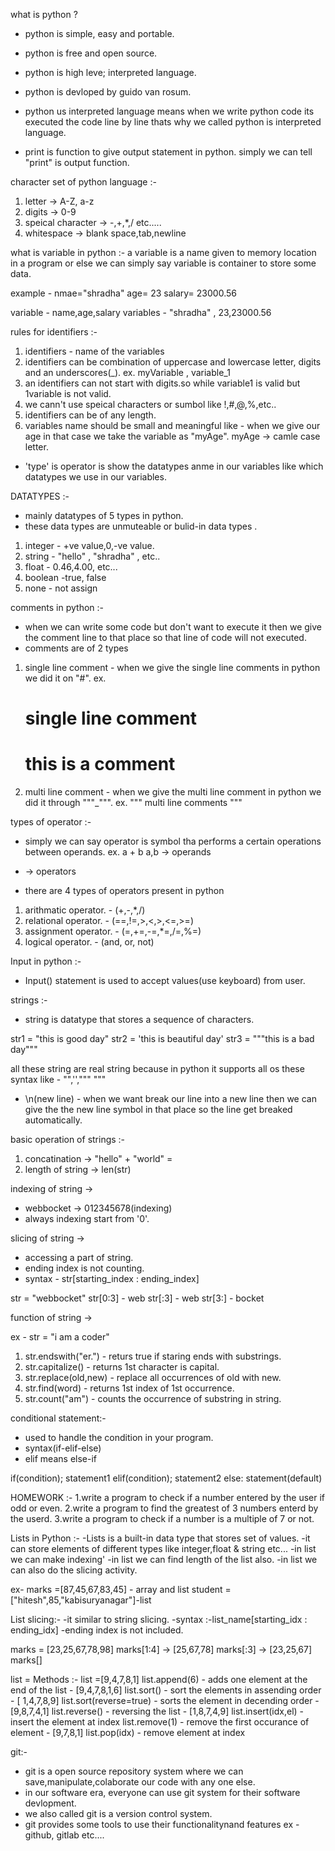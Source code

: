what is python ?

- python is simple, easy and portable.
- python is free and open source.
- python is high leve; interpreted language.
- python is devloped by guido van rosum.


- python us interpreted language means when we write python code its executed the code line by line thats why we called python is interpreted language.

- print is function to give output statement in python. simply we can tell "print" is output function.

character set of python language :-
1. letter -> A-Z, a-z
2. digits -> 0-9
3. speical character -> -,+,*,/ etc.....
4. whitespace -> blank space,tab,newline

what is variable in python :- a variable is a name given to memory location in a program or else we can simply say variable is container to store some data.

example -
nmae="shradha"
age= 23
salary= 23000.56

variable - name,age,salary
variables - "shradha" , 23,23000.56


rules for identifiers :-
1. identifiers - name of the variables
2. identifiers can be combination of uppercase and lowercase letter, digits and an underscores(_). ex. myVariable , variable_1
3. an identifiers can not start with digits.so while variable1 is valid but 1variable is not valid.
4. we cann't use speical characters or sumbol like !,#,@,%,etc..
5. identifiers can be of any length.
6. variables name should be small and meaningful like - when we give our age in that case we take the variable as "myAge".
myAge -> camle case letter.


- 'type' is operator is show the datatypes anme in our variables like which datatypes we use in our variables.


DATATYPES :-
- mainly datatypes of 5 types in python.
- these data types are unmuteable or bulid-in data types .
1. integer - +ve value,0,-ve value.
2. string - "hello" , "shradha" , etc..
3. float - 0.46,4.00, etc...
4. boolean -true, false
5. none - not assign


comments in python :-
  

- when we can write some code but don't want to execute it then we give the comment line to that place so that line of code will not executed.
- comments are of 2 types 
1. single line comment -
   when we give the single line comments in python we did it on "#".
   ex.
   # single line comment
   # this is a comment
2. multi line comment -
when we give the multi line comment in python we did it through """_""".
ex. 
"""
  multi line 
  comments
  """

  types of operator :-
  - simply we can say operator is symbol tha performs a certain operations between operands.
  ex. a + b
  a,b -> operands
  + -> operators
- there are 4 types of operators present in python
1. arithmatic operator. - (+,-,*,/)
2. relational operator. - (==,!=,>,<,>,<=,>=)
3. assignment operator. - (=,+=,-=,*=,/=,%=) 
4. logical operator. - (and, or, not)

Input in python :-
 
 - Input() statement is used to accept values(use keyboard) from user.

strings :-
 
 - string is datatype that stores a sequence of characters.


 str1 = "this is good day"
 str2 = 'this is beautiful day'
 str3 = """this is a bad day"""

all these string are real string because in python it supports all os these syntax like - "",'',""" """

- \n(new line) - when we want break our line into a new line then we can give the the new line symbol in that place so the line get breaked automatically.

basic operation of strings :-

1. concatination ->
      "hello" + "world" =
2. length of string ->
      len(str)  


indexing of string ->

- webbocket -> 012345678(indexing)
- always indexing start from '0'.


slicing of string ->

- accessing a part of string.
- ending index is not counting.
- syntax - str[starting_index : ending_index]

str = "webbocket"
str[0:3] - web
str[:3] - web
str[3:] - bocket


function of string ->

ex -
str = "i am a coder"
1. str.endswith("er.") - returs true if staring ends with substrings.
2. str.capitalize() - returns 1st character is capital.
3. str.replace(old,new) - replace all occurrences of old with new.
4. str.find(word) - returns 1st index of 1st occurrence.
5. str.count("am") - counts the occurrence of substring in string.

conditional statement:-
  - used to handle the condition in your program.
  - syntax(if-elif-else)
  - elif means else-if

  if(condition);
   statement1
   elif(condition);
   statement2
   else:
   statement(default)

HOMEWORK :-
1.write a program to check if a number entered by the user if odd or even.
2.write a program to find the greatest of 3 numbers enterd by the userd.
3.write a program to check if  a number is a multiple of 7 or not.

Lists in Python :-
-Lists is a built-in data type that stores set of values.
-it can store elements of different types like integer,float & string etc...
-in list we can make indexing'
-in list we can find length of the list also.
-in list we can also do the slicing activity.

ex-
marks =[87,45,67,83,45] - array and list
student =["hitesh",85,"kabisuryanagar"]-list


List slicing:-
-it similar to string slicing.
-syntax :-list_name[starting_idx : ending_idx]
-ending index is not included.

marks = [23,25,67,78,98]
marks[1:4] -> [25,67,78]
marks[:3] -> [23,25,67]
marks[]



list = Methods :-
list =[9,4,7,8,1]
list.append(6) - adds one element at the end of the list - [9,4,7,8,1,6]
list.sort() - sort the elements in assending order - [ 1,4,7,8,9]
list.sort(reverse=true) - sorts the element in decending order - [9,8,7,4,1]
list.reverse() - reversing the list - [1,8,7,4,9]
list.insert(idx,el) - insert the element at index
list.remove(1) - remove the first occurance of element - [9,7,8,1]
list.pop(idx) - remove element at index

git:-

- git is a open source repository system where we can save,manipulate,colaborate our code with any one else.
- in our software era, everyone can use git system for their software devlopment.
- we also called git is a version control system.
- git provides some tools to use their functionalitynand features ex - github, gitlab etc....


